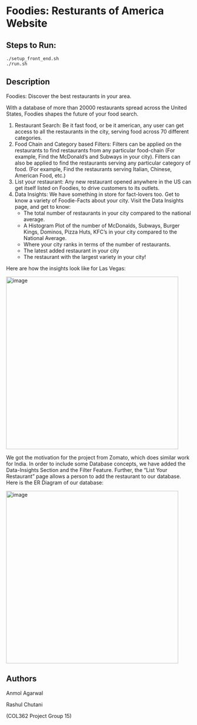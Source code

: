 # Foodies: Resturants of America Website

## Steps to Run:
```shell
./setup_front_end.sh
./run.sh
```

## Description
Foodies: Discover the best restaurants in your area.

With a database of more than 20000 restaurants spread across the United States, Foodies shapes the future of your food search.

1.	Restaurant Search: Be it fast food, or be it american, any user can get access to all the restaurants in the city, serving food across 70 different categories. 
2.	Food Chain and Category based Filters: Filters can be applied on the restaurants to find restaurants from any particular food-chain (For example, Find the McDonald’s and Subways in your city). Filters can also be applied to find the restaurants serving any particular category of food. (For example, Find the restaurants serving Italian, Chinese, American Food, etc.)
3.	List your restaurant: Any new restaurant opened anywhere in the US can get itself listed on Foodies, to drive customers to its outlets.
4.	Data Insights: We have something in store for fact-lovers too. Get to know a variety of Foodie-Facts about your city. Visit the Data Insights page, and get to know:
     - The total number of restaurants in your city compared to the national average.
     - A Histogram Plot of the number of McDonalds, Subways, Burger Kings, Dominos, Pizza Huts, KFC’s in your city compared to the National Average.
     - Where your city ranks in terms of the number of restaurants.
     - The latest added restaurant in your city
     - The restaurant with the largest variety in your city!

Here are how the insights look like for Las Vegas:

<img width="468" alt="image" src="https://github.com/anmolagarwalcp810/GROUP_15/assets/42912887/37bd7544-e39f-4140-a15a-83d223fa6e60">

We got the motivation for the project from Zomato, which does similar work for India. In order to include some Database concepts, we have added the Data-Insights Section and the Filter Feature. Further, the “List Your Restaurant” page allows a person to add the restaurant to our database.
Here is the ER Diagram of our database:

<img width="468" alt="image" src="https://github.com/anmolagarwalcp810/GROUP_15/assets/42912887/5c1b4d43-300a-42b6-a750-36909167eef6">


## Authors
Anmol Agarwal

Rashul Chutani

(COL362 Project Group 15)
